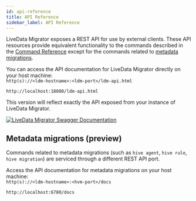 ```yaml
---
id: api-reference
title: API Reference
sidebar_label: API Reference
---
```


LiveData Migrator exposes a REST API for use by external clients. These API resources provide equivalent functionality to the commands described in the [Command Reference](./command-reference.md) except for the commands related to [metadata migrations](#metadata-migrations).

You can access the API documentation for LiveData Migrator directly on your host machine:  
`http(s)://<ldm-hostname>:<ldm-port>/ldm-api.html`

```text title="Example"
http://localhost:18080/ldm-api.html
```

This version will reflect exactly the API exposed from your instance of LiveData Migrator.

[![LiveData Migrator Swagger Documentation](/wandisco-documentation-ldm/img/swagger.png)](http://localhost:18080/ldm-api.html)

## Metadata migrations (preview)

Commands related to metadata migrations (such as `hive agent`, `hive rule`, `hive migration`) are serviced through a different REST API port.

Access the API documentation for metadata migrations on your host machine:  
`http(s)://<ldm-hostname>:<hvm-port>/docs`

```text title="Example"
http://localhost:6780/docs
```
